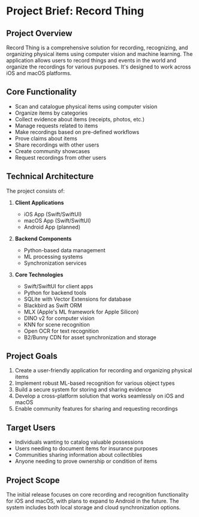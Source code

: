 # Project Brief: Record Thing

## Project Overview

Record Thing is a comprehensive solution for recording, recognizing, and organizing physical items using computer vision and machine learning. The application allows users to record things and events in the world and organize the recordings for various purposes. It's designed to work across iOS and macOS platforms.

## Core Functionality

- Scan and catalogue physical items using computer vision
- Organize items by categories
- Collect evidence about items (receipts, photos, etc.)
- Manage requests related to items
- Make recordings based on pre-defined workflows
- Prove claims about items
- Share recordings with other users
- Create community showcases
- Request recordings from other users

## Technical Architecture

The project consists of:

1. **Client Applications**

   - iOS App (Swift/SwiftUI)
   - macOS App (Swift/SwiftUI)
   - Android App (planned)

2. **Backend Components**

   - Python-based data management
   - ML processing systems
   - Synchronization services

3. **Core Technologies**
   - Swift/SwiftUI for client apps
   - Python for backend tools
   - SQLite with Vector Extensions for database
   - Blackbird as Swift ORM
   - MLX (Apple's ML framework for Apple Silicon)
   - DINO v2 for computer vision
   - KNN for scene recognition
   - Open OCR for text recognition
   - B2/Bunny CDN for asset synchronization and storage

## Project Goals

1. Create a user-friendly application for recording and organizing physical items
2. Implement robust ML-based recognition for various object types
3. Build a secure system for storing and sharing evidence
4. Develop a cross-platform solution that works seamlessly on iOS and macOS
5. Enable community features for sharing and requesting recordings

## Target Users

- Individuals wanting to catalog valuable possessions
- Users needing to document items for insurance purposes
- Communities sharing information about collectibles
- Anyone needing to prove ownership or condition of items

## Project Scope

The initial release focuses on core recording and recognition functionality for iOS and macOS, with plans to expand to Android in the future. The system includes both local storage and cloud synchronization options.
